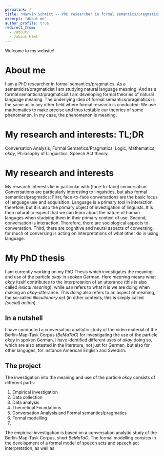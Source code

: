 ```yaml
---
permalink: /
title: "Marvin Schmitt -- PhD researcher in formal semantics/pragmatics"
excerpt: "About me"
author_profile: true
redirect_from: 
  - /about/
  - /about.html
---
```


Welcome to my website!

About me
======
I am a PhD researcher in formal semantics/pragmatics. As a semanticist/pragmaticist I am studying natural language meaning. And as a formal semanticist/pragmaticist I am developing formal theories of natural language meaning. The underlying idea of formal semantics/pragmatics is the same as in any other field where formal research is conducted: We use mathematics to make precise and thus testable our theories of some phenomenon. In my case, the phenomenon is meaning.


My research and interests: TL;DR
======
Conversation Analysis, Formal Semantics/Pragmatics, Logic, Mathematics, _okay_, Philosophy of Linguistics, Speech Act theory

My research and interests
======

My research interests lie in particular with (face-to-face) conversation. Conversations are particularly interesting to linguistics, but also formal semantics/pragmatics: First, face-to-face conversations are the basic locus of language use and acquisition. Language is a primary tool in interaction therefore, but it is also the primary object of investigation of linguists. It is then natural to expect that we can learn about the nature of human languges when studying them in their primary context of use. Second, conversation is interaction. Therefore, there are sociological aspects to conversation. Third, there are cognitive and neural aspects of conversing, for much of conversing is acting on interpretations of what other do in using language.



My PhD thesis
======

I am currently working on my PhD Thesis which investigates the meaning and use of the particle _okay_ in spoken German. Here _meaning_ means what _okay_ itself contributes to the interpretation of an utterance (this is also called _lexical meaning_), while _use_ refers to what it is we are doing when making an _okay_-utterance. This _doing_ also refers to an aspect of meaning, the so-called _illocutionary act_ (in other contexts, this is simply called _(social) action_).

In a nutshell
------

I have conducted a conversation analtytic study of the video material of the Berlin-Map-Task Corpus (_BeMaTaC_) for investigating the use of the particle _okay_ in spoken German. I have identified different uses of _okay_ doing so, which are also attested in the literature, not just for German, but also for other languges, for instance American English and Swedish.

The project
------

The investigation into the meaning and use of the particle _okay_ consists of different parts:

1. Empirical investigation
  1. Data collection
  2. Data analysis
2. Theoretical Foundations
  1. Conversation Analysis and Formal semantics/pragmatics
4. Formal modelling
  1. 

The empirical investigation is based on a conversation analytic study of the Berlin-Map-Task Corpus, short _BeMaTaC_. The formal modelling consists in the development of a formal model of speech acts and speech act interpretation, as well as 
